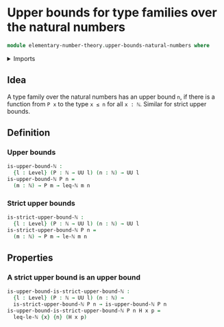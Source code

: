 # Upper bounds for type families over the natural numbers

```agda
module elementary-number-theory.upper-bounds-natural-numbers where
```

<details><summary>Imports</summary>

```agda
open import elementary-number-theory.inequality-natural-numbers
open import elementary-number-theory.natural-numbers
open import foundation.universe-levels
```

</details>

## Idea

A type family over the natural numbers has an upper bound `n`, if there is a function from `P x` to the type `x ≤ n` for all `x : ℕ`. Similar for strict upper bounds.

## Definition

### Upper bounds

```agda
is-upper-bound-ℕ :
  {l : Level} (P : ℕ → UU l) (n : ℕ) → UU l
is-upper-bound-ℕ P n =
  (m : ℕ) → P m → leq-ℕ m n
```

### Strict upper bounds

```agda
is-strict-upper-bound-ℕ :
  {l : Level} (P : ℕ → UU l) (n : ℕ) → UU l
is-strict-upper-bound-ℕ P n =
  (m : ℕ) → P m → le-ℕ m n
```

## Properties

### A strict upper bound is an upper bound

```agda
is-upper-bound-is-strict-upper-bound-ℕ :
  {l : Level} (P : ℕ → UU l) (n : ℕ) →
  is-strict-upper-bound-ℕ P n → is-upper-bound-ℕ P n
is-upper-bound-is-strict-upper-bound-ℕ P n H x p =
  leq-le-ℕ {x} {n} (H x p)
```
